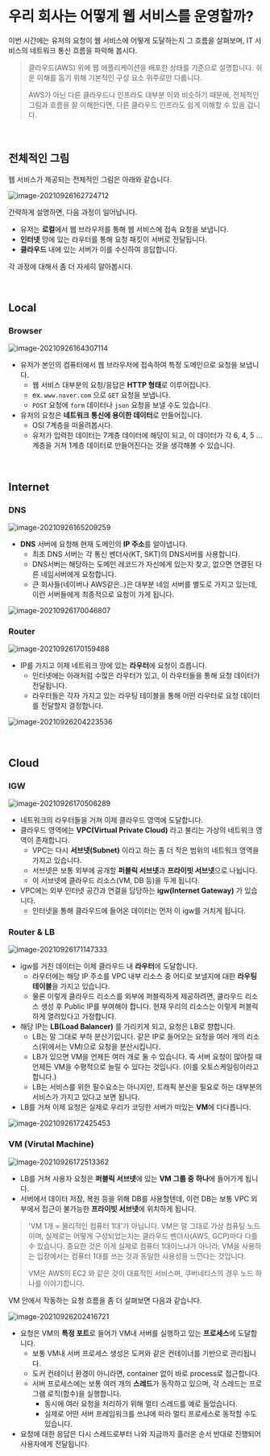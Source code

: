 # 우리 회사는 어떻게 웹 서비스를 운영할까?

이번 시간에는 유저의 요청이 웹 서비스에 어떻게 도달하는지 그 흐름을 살펴보며, IT 서비스의 네트워크 통신 흐름을 파악해 봅시다.

> 클라우드(AWS) 위에 웹 애플리케이션을 배포한 상태를 기준으로 설명합니다. 쉬운 이해를 돕기 위해 기본적인 구성 요소 위주로만 다룹니다. 
>
> AWS가 아닌 다른 클라우드나 인프라도 대부분 이와 비슷하기 때문에, 전체적인 그림과 흐름을 잘 이해한다면, 다른 클라우드 인프라도 쉽게 이해할 수 있을 겁니다.

<br>

## 전체적인 그림

웹 서비스가 제공되는 전체적인 그림은 아래와 같습니다.

![image-20210926162724712](../images/image-20210926162724712.png)

간략하게 설명하면, 다음 과정이 일어납니다.

- 유저는 **로컬**에서 웹 브라우저를 통해 웹 서비스에 접속 요청을 보냅니다.
- **인터넷** 망에 있는 라우터를 통해 요청 패킷이 서버로 전달됩니다.
- **클라우드** 내에 있는 서버가 이를 수신하여 응답합니다.

각 과정에 대해서 좀 더 자세히 알아봅시다.

<br>

## Local

### Browser

![image-20210926164307114](../images/image-20210926164307114.png)

- 유저가 본인의 컴퓨터에서 웹 브라우저에 접속하여 특정 도메인으로 요청을 보냅니다.
    - 웹 서비스 대부분의 요청/응답은 **HTTP 형태**로 이루어집니다.
    - ex. `www.naver.com` 으로 `GET` 요청을 보냅니다.
    - `POST` 요청에 `form` 데이터나 `json` 요청을 보낼 수도 있습니다.
- 유저의 요청은 **네트워크 통신에 용이한 데이터**로 만들어집니다. 
    - OSI 7계층을 떠올려봅시다.
    - 유저가 입력한 데이터는 7계층 데이터에 해당이 되고, 이 데이터가 각 6, 4, 5 ... 계층을 거쳐 1계층 데이터로 만들어진다는 것을 생각해볼 수 있습니다.

<br>

## Internet

### DNS

![image-20210926165209259](../images/image-20210926165209259.png)

- **DNS** 서버에 요청해 현재 도메인의 **IP 주소**를 알아냅니다.
    - 최초 DNS 서버는 각 통신 벤더사(KT, SKT)의 DNS서버를 사용합니다.
    - DNS서버는 해당하는 도메인 레코드가 자신에게 있는지 찾고, 없으면 연결된 다른 네임서버에게 요청합니다.
    - 큰 회사들(네이버나 AWS같은..)은 대부분 네임 서버를 별도로 가지고 있는데, 이런 서버들에게 최종적으로 요청이 가게 됩니다.

![image-20210926170046807](../images/image-20210926170046807.png)

### Router

![image-20210926170159488](../images/image-20210926170159488.png)

- IP를 가지고 이제 네트워크 망에 있는 **라우터**에 요청이 흐릅니다.
    - 인터넷에는 아래처럼 수많은 라우터가 있고, 이 라우터들을 통해 요청 데이터가 전달됩니다.
    - 라우터들은 각자 가지고 있는 라우팅 테이블을 통해 어떤 라우터로 요청 데이터를 전달할지 결정합니다.

![image-20210926204223536](../images/image-20210926204223536.png)

<br>

## Cloud

### IGW

![image-20210926170506289](../images/image-20210926170506289.png)

- 네트워크의 라우터들을 거쳐 이제 클라우드 영역에 도달합니다.
- 클라우드 영역에는 **VPC(Virtual Private Cloud)** 라고 불리는 가상의 네트워크 영역이 존재합니다.
    - VPC는 다시 **서브넷(Subnet)** 이라고 하는 좀 더 작은 범위의 네트워크 영역을 가지고 있습니다.
    - 서브넷은 보통 외부에 공개할 **퍼블릭 서브넷**과 **프라이빗 서브넷**으로 나뉩니다.
    - 이 서브넷에 클라우드 리소스(VM, DB 등)을 두게 됩니다.
- VPC에는 외부 인터넷 공간과 연결을 담당하는 **igw(Internet Gateway)** 가 있습니다.
    - 인터넷을 통해 클라우드에 들어온 데이터는 먼저 이 igw를 거치게 됩니다. 



### Router & LB

![image-20210926171147333](../images/image-20210926171147333.png)

- igw를 거친 데이터는 이제 클라우드 내 **라우터**에 도달합니다. 
    - 라우터에는 해당 IP 주소를 VPC 내부 리소스 중 어디로 보낼지에 대한 **라우팅 테이블**을 가지고 있습니다.
    - 물론 이렇게 클라우드 리소스를 외부에 퍼블릭하게 제공하려면, 클라우드 리소스 생성 후 Public IP를 부여해야 합니다. 현재 우리의 리소스는 이렇게 퍼블릭하게 열려있다고 가정합니다.
- 해당 IP는 **LB(Load Balancer)** 를 가리키게 되고, 요청은 LB로 향합니다.
    - LB는 말 그대로 부하 분산기입니다. 같은 IP로 들어오는 요청을 여러 개의 리소스(위에서는 VM)으로 요청을 분산시킵니다.
    - LB가 있으면 VM을 언제든 여러 개로 둘 수 있습니다. 즉 서버 요청이 많아질 때 언제든 VM을 수평적으로 늘릴 수 있다는 것입니다. (이를 오토스케일링이라고 합니다.)
    - LB는 서비스를 위한 필수요소는 아니지만, 트래픽 분산을 필요로 하는 대부분의 서비스가 가지고 있다고 보면 됩니다.
- LB를 거쳐 이제 요청은 실제로 우리가 코딩한 서버가 떠있는 **VM**에 다다릅니다.

![image-20210926172425453](../images/image-20210926172425453.png)



### VM (Virutal Machine)

![image-20210926172513362](../images/image-20210926172513362.png)

- LB를 거쳐 사용자 요청은 **퍼블릭 서브넷**에 있는 **VM 그룹 중 하나**에 들어가게 됩니다.
- 서버에서 데이터 저장, 복원 등을 위해 DB를 사용할텐데, 이런 DB는 보통 VPC 외부에서 접근이 불가능한 **프라이빗 서브넷**에 위치하게 됩니다.

> 'VM 1개 = 물리적인 컴퓨터 1대'가 아닙니다. VM은 말 그대로 가상 컴퓨팅 노드이며, 실제로는 어떻게 구성되었는지는 클라우드 벤더사(AWS, GCP)마다 다를 수 있습니다. 중요한 것은 이게 실제로 컴퓨터 1대이느냐가 아니라, VM을 사용하는 입장에서는 컴퓨터 1대를 쓰는 것과 동일한 사용성을 느낀다는 것입니다.
>
> VM은 AWS의 EC2 와 같은 것이 대표적인 서비스며, 쿠버네티스의 경우 노드 하나를 이야기합니다.

VM 안에서 작동하는 요청 흐름을 좀 더 살펴보면 다음과 같습니다.

![image-20210926202416721](../images/image-20210926202416721.png)

- 요청은 VM의 **특정 포트**로 들어가 VM내 서버를 실행하고 있는 **프로세스**에 도달합니다.
    - 보통 VM내 서버 프로세스 생성은 도커와 같은 컨테이너를 기반으로 관리됩니다.
    - 도커 컨테이너 환경이 아니라면, container 없이 바로 process로 접근합니다.
  - 서버 프로세스에는 보통 여러 개의 **스레드**가 동작하고 있으며, 각 스레드는 프로그램 로직(함수)을 실행합니다.
    - 동시에 여러 요청을 처리하기 위해 멀티 스레드를 예로 들었습니다.
    - 실제로 어떤 서버 프레임워크를 쓰냐에 따라 멀티 프로세스로 동작할 수도 있습니다. 
- 요청에 대한 응답은 다시 스레드로부터 나와 지금까지 흘러온 순서 반대로 진행되어 사용자에게 전달됩니다.

<br>

